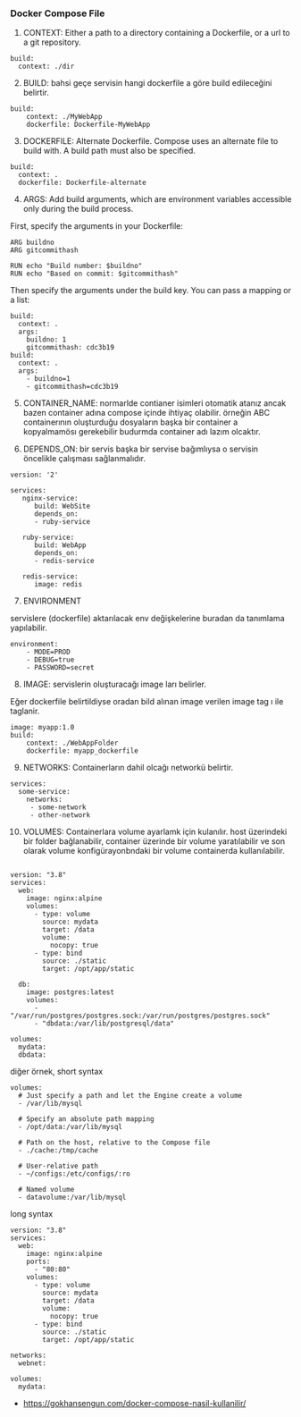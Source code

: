 
### __Docker Compose File__

1. CONTEXT: Either a path to a directory containing a Dockerfile, or a url to a git repository.

```
build:
  context: ./dir 
```

2. BUILD: bahsi geçe servisin hangi dockerfile a göre build edileceğini belirtir.

```
build:
    context: ./MyWebApp
    dockerfile: Dockerfile-MyWebApp
```

3. DOCKERFILE:  Alternate Dockerfile. Compose uses an alternate file to build with. A build path must also be specified.

``` docker
build:
  context: .
  dockerfile: Dockerfile-alternate

```
4. ARGS: Add build arguments, which are environment variables accessible only during the build process.

First, specify the arguments in your Dockerfile:

``` docker
ARG buildno
ARG gitcommithash

RUN echo "Build number: $buildno"
RUN echo "Based on commit: $gitcommithash"
```

Then specify the arguments under the build key. You can pass a mapping or a list:

``` docker
build:
  context: .
  args:
    buildno: 1
    gitcommithash: cdc3b19
build:
  context: .
  args:
    - buildno=1
    - gitcommithash=cdc3b19
```
5. CONTAINER_NAME: normarlde contianer isimleri otomatik atanız ancak bazen container adına compose içinde ihtiyaç olabilir. örneğin ABC containerının oluşturduğu dosyaların başka bir container a kopyalmamösı gerekebilir budurmda container adı lazım olcaktır.

6. DEPENDS_ON: bir servis başka bir servise bağımlıysa o servisin öncelikle çalışması sağlanmalıdır.

```docker
version: '2'

services:
   nginx-service:
      build: WebSite
      depends_on:
      - ruby-service

   ruby-service:
      build: WebApp
      depends_on:
      - redis-service
    
   redis-service:
      image: redis

```

7. ENVIRONMENT

servislere (dockerfile) aktarılacak env değişkelerine buradan da tanımlama yapılabilir.

``` docker
environment:
    - MODE=PROD
    - DEBUG=true
    - PASSWORD=secret
```

8. IMAGE: servislerin oluşturacağı image ları belirler.

Eğer dockerfile belirtildiyse oradan bild alınan image verilen image tag ı ile taglanir.

```docker
image: myapp:1.0
build:
    context: ./WebAppFolder
    dockerfile: myapp_dockerfile
```

9. NETWORKS: Containerların dahil olcağı networkü belirtir.

```docker
services:
  some-service:
    networks:
     - some-network
     - other-network
```

10. VOLUMES: Containerlara volume ayarlamk için kulanılır.  host üzerindeki bir folder bağlanabilir, container üzerinde bir volume yaratılabilir ve son olarak volume konfigürayonbndaki bir volume containerda kullanılabilir.


``` docker

version: "3.8"
services:
  web:
    image: nginx:alpine
    volumes:
      - type: volume
        source: mydata
        target: /data
        volume:
          nocopy: true
      - type: bind
        source: ./static
        target: /opt/app/static

  db:
    image: postgres:latest
    volumes:
      - "/var/run/postgres/postgres.sock:/var/run/postgres/postgres.sock"
      - "dbdata:/var/lib/postgresql/data"

volumes:
  mydata:
  dbdata:

```

diğer örnek, short syntax

``` docker
volumes:
  # Just specify a path and let the Engine create a volume
  - /var/lib/mysql

  # Specify an absolute path mapping
  - /opt/data:/var/lib/mysql

  # Path on the host, relative to the Compose file
  - ./cache:/tmp/cache

  # User-relative path
  - ~/configs:/etc/configs/:ro

  # Named volume
  - datavolume:/var/lib/mysql

```
long syntax

``` docker
version: "3.8"
services:
  web:
    image: nginx:alpine
    ports:
      - "80:80"
    volumes:
      - type: volume
        source: mydata
        target: /data
        volume:
          nocopy: true
      - type: bind
        source: ./static
        target: /opt/app/static

networks:
  webnet:

volumes:
  mydata:

```

- https://gokhansengun.com/docker-compose-nasil-kullanilir/



